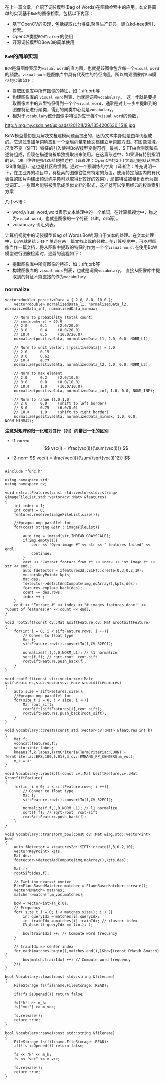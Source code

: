 

在上一篇文章，介绍了词袋模型(Bag of Words)在图像检索中的应用。本文将简单的实现基于`BoW`的图像检索，包括以下内容：
- 基于OpenCV的实现，包括提取`sift`特征,聚类生产词典，建立kd-tree索引，检索。
- OpenCV类型`BOWTrainer`的使用
- 开源词袋模型DBow3的简单使用

### `BoW`的简单实现

`BoW`是将图像表示为`visual word`的直方图，也就是该图像包含每一个`visual word`的频数。`visual word`是图像库中具有代表性的特征向量，所以构建图像库`BoW`模型的步骤如下：
- 提取图像库中所有图像的特征，如：sifr,orb等
- 构建图像库的 `visual word`列表，也就是词典`vocabulary`。　这一步就是要提取图像库中的典型特征得到一个个`visual word`，通常是对上一步中提取到的图像特征进行聚类，得到的聚类中心就是`vocabulary`。
- 相对于`vocabulary`统计图像中特征对应于每个`visual word`的频数，

http://img.my.csdn.net/uploads/201211/29/1354200630_1518.jpg


BoW模型最初是为解决文档建模问题而提出的，因为文本本身就是由单词组成的。它通过累加单词响应到一个全局向量来给文档建立单词直方图。在图像领域，尺度不变（SIFT）特征的引入使得BoW模型变得可行。最初，SIFT由检测器和描述符组成，但现在描述符被单独提取出来使用。在这篇综述中，如果没有特别指明的话，SIFT往往是指128维的描述符（译者注：OpenCV的SIFT实现也是默认生成128维向量），这也是社区的惯例。通过一个预训练的字典（译者注：补充说明一下，在工业界的项目中，待检索的图像往往有特定的范围，使用特定范围内的有代表性的图片构建出预训练字典可以取得比较好的效果），局部特征被量化表示为视觉词汇。一张图片能够被表示成类似文档的形式，这样就可以使用经典的权重索引方案


几个术语：
- word,visual word,word表示文本处理中的一个单词，在计算机视觉中，称之为`visual word`，也就是图像的一个特征（sift，orb等）。
- vocabulary 词汇列表。

计算机视觉中的词袋模型(Bag of Words,BoW)源自于文本的处理。在文本处理中，BoW就是统计各个单词在某一篇文档出现的频数。在计算视觉中，可以将图像当作一篇文档，将从图像中提取的特征的作为一个个`Visual word`.
在使用BoW模型进行图像检索时，通常的流程如下：
- 提取图像库中所有图像的特征，如：sifr,orb等
- 构建图像库的 `visual word`列表，也就是词典`vocabulary`。 直接从图像库中提取到的特征不能直接的作为`vocabulary`

### normalize

```
vector<double> positiveData = { 2.0, 8.0, 10.0 };
    vector<double> normalizedData_l1, normalizedData_l2, normalizedData_inf, normalizedData_minmax;
    
    // Norm to probability (total count)
    // sum(numbers) = 20.0
    // 2.0      0.1     (2.0/20.0)
    // 8.0      0.4     (8.0/20.0)
    // 10.0     0.5     (10.0/20.0)
    normalize(positiveData, normalizedData_l1, 1.0, 0.0, NORM_L1);
    
    // Norm to unit vector: ||positiveData|| = 1.0
    // 2.0      0.15
    // 8.0      0.62
    // 10.0     0.77
    normalize(positiveData, normalizedData_l2, 1.0, 0.0, NORM_L2);
    
    // Norm to max element
    // 2.0      0.2     (2.0/10.0)
    // 8.0      0.8     (8.0/10.0)
    // 10.0     1.0     (10.0/10.0)
    normalize(positiveData, normalizedData_inf, 1.0, 0.0, NORM_INF);
    
    // Norm to range [0.0;1.0]
    // 2.0      0.0     (shift to left border)
    // 8.0      0.75    (6.0/8.0)
    // 10.0     1.0     (shift to right border)
    normalize(positiveData, normalizedData_minmax, 1.0, 0.0, NORM_MINMAX);
```
**注意对矩阵的归一化和对其行（列）向量归一化的区别**

- l1-norm: 
$$
    vec(i) = \frac{vec(i)}{\sum{vec(i)}}
$$

- l2-norm
$$
    vec(i) = \frac{vec(i)}{\sum{\sqrt{vec(i)^2}}
$$

```

#include "func.h"

using namespace std;
using namespace cv;

void extractFeatures(const std::vector<std::string> &imageFileList,std::vector<cv::Mat> &features)
{
    int index = 1;
    int count = 0;
    features.reserve(imageFileList.size());

    //#pragma omp parallel for
    for(const string &str : imageFileList){

        auto img = imread(str,IMREAD_GRAYSCALE);
        if(img.empty()){
            cerr << "Open image #" << str << " features failed" << endl;
            continue;
        }
        cout << "Extract feature from #" << index << "st image #" << str << endl;
        auto fdetector = xfeatures2d::SIFT::create(0,3,0.2,10);
        vector<KeyPoint> kpts;
        Mat des;
        fdetector->detectAndCompute(img,noArray(),kpts,des);
        features.emplace_back(des); 
        count += des.rows;
        index ++ ;
    }   
    cout << "Extract #" << index << "# images features done!" << "Count of features:#" << count << endl;
}

void rootSift(const cv::Mat &siftFeature,cv::Mat &rootSiftFeature)
{   
    for(int i = 0; i < siftFeature.rows; i ++){
        // Conver to float type
        Mat f;
        siftFeature.row(i).convertTo(f,CV_32FC1);

        normalize(f,f,1,0,NORM_L1); // l1 normalize
        sqrt(f,f); // sqrt-root  root-sift
        rootSiftFeature.push_back(f);
    }
}

void rootSift(const std::vector<cv::Mat> &siftFeatures,std::vector<cv::Mat> &rootSiftFeatures)
{   
    auto size = siftFeatures.size();
    //#pragma omp parallel for
    for(size_t i = 0; i < size; i ++){
        Mat root_sift;
        rootSift(siftFeatures[i],root_sift);
        rootSiftFeatures.push_back(root_sift);
    }
}

void Vocabulary::create(const std::vector<cv::Mat> &features,int k)
{
    Mat f;
    vconcat(features,f);
    vector<int> labes;
    kmeans(f,k,labes,TermCriteria(TermCriteria::COUNT + TermCriteria::EPS,100,0.01),3,cv::KMEANS_PP_CENTERS,m_voc);
    m_k = k;
}

void Vocabulary::rootSift(const cv::Mat &siftFeature,cv::Mat &rootSiftFeature)
{   
    for(int i = 0; i < siftFeature.rows; i ++){
        // Conver to float type
        Mat f;
        siftFeature.row(i).convertTo(f,CV_32FC1);

        normalize(f,f,1,0,NORM_L1); // l1 normalize
        sqrt(f,f); // sqrt-root  root-sift
        rootSiftFeature.push_back(f);
    }
}

void Vocabulary::transform_bow(const cv::Mat &img,std::vector<int> bow)
{
    auto fdetector = xfeatures2d::SIFT::create(0,3,0.2,10);
    vector<KeyPoint> kpts;
    Mat des;
    fdetector->detectAndCompute(img,noArray(),kpts,des);

    Mat f;
    rootSift(des,f);

    // Find the nearest center
    Ptr<FlannBasedMatcher> matcher = FlannBasedMatcher::create();
    vector<DMatch> matches;
    matcher->match(f,m_voc,matches);

    bow = vector<int>(m_k,0);
    // Frequency
    for( size_t i = 0; i < matches.size(); i++ ){
        int queryIdx = matches[i].queryIdx;
        int trainIdx = matches[i].trainIdx; // cluster index
        CV_Assert( queryIdx == (int)i );

        bow[trainIdx] ++; // Compute word frequency
    }

    // trainIdx => center index
    for_each(matches.begin(),matches.end(),[&bow](const DMatch &match){
        bow[match.trainIdx] ++; // Compute word frequency
    });
}

bool Vocabulary::load(const std::string &filename)
{
    FileStorage fs(filename,FileStorage::READ);

    if(!fs.isOpened()) return false;

    fs["k"] >> m_k;
    fs["voc"] >> m_voc;

    fs.release();
    return true;
}

bool Vocabulary::save(const std::string &filename)
{
    FileStorage fs(filename,FileStorage::READ);
    if(!fs.isOpened()) return false;

    fs << "k" << m_k;
    fs << "voc" << m_voc;
    
    fs.release();
    return true;
}
```